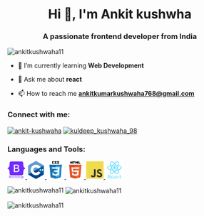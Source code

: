   <img src="https://user-images.githubusercontent.com/80781196/190216139-7697aa5a-c9a0-4bd6-80bf-3aca76a2e1c8.gif" alt="">
  <h1 align="center">Hi 👋, I'm Ankit kushwha</h1>
  <h3 align="center">A passionate frontend developer from India</h3>
  <img align="right" src="https://www.easternts.com/wp-content/uploads/2021/11/call-ets1.gif" alt="" width="450">
  
  <p align="left"> <img src="https://komarev.com/ghpvc/?username=ankitkushwaha11&label=Profile%20views&color=0e75b6&style=flat" alt="ankitkushwaha11" /> </p>
  
  - 🌱 I’m currently learning **Web Development**
  
  - 💬 Ask me about **react**
  
  - 📫 How to reach me **ankitkumarkushwaha768@gmail.com**
  
  <h3 align="left">Connect with me:</h3>
  <p align="left">
  <a href="https://linkedin.com/in/ankit-kushwaha" target="blank"><img align="center" src="https://raw.githubusercontent.com/rahuldkjain/github-profile-readme-generator/master/src/images/icons/Social/linked-in-alt.svg" alt="ankit-kushwaha" height="30" width="40" /></a>
  <a href="https://instagram.com/kuldeep_kushwaha_98" target="blank"><img align="center" src="https://raw.githubusercontent.com/rahuldkjain/github-profile-readme-generator/master/src/images/icons/Social/instagram.svg" alt="kuldeep_kushwaha_98" height="30" width="40" /></a>
  </p>
  
  <h3 align="left">Languages and Tools:</h3>
  <p align="left"> <a href="https://getbootstrap.com" target="_blank" rel="noreferrer"> <img src="https://raw.githubusercontent.com/devicons/devicon/master/icons/bootstrap/bootstrap-plain-wordmark.svg" alt="bootstrap" width="40" height="40"/> </a> <a href="https://www.w3schools.com/cpp/" target="_blank" rel="noreferrer"> <img src="https://raw.githubusercontent.com/devicons/devicon/master/icons/cplusplus/cplusplus-original.svg" alt="cplusplus" width="40" height="40"/> </a> <a href="https://www.w3schools.com/css/" target="_blank" rel="noreferrer"> <img src="https://raw.githubusercontent.com/devicons/devicon/master/icons/css3/css3-original-wordmark.svg" alt="css3" width="40" height="40"/> </a> <a href="https://www.w3.org/html/" target="_blank" rel="noreferrer"> <img src="https://raw.githubusercontent.com/devicons/devicon/master/icons/html5/html5-original-wordmark.svg" alt="html5" width="40" height="40"/> </a> <a href="https://developer.mozilla.org/en-US/docs/Web/JavaScript" target="_blank" rel="noreferrer"> <img src="https://raw.githubusercontent.com/devicons/devicon/master/icons/javascript/javascript-original.svg" alt="javascript" width="40" height="40"/> </a> <a href="https://reactjs.org/" target="_blank" rel="noreferrer"> <img src="https://raw.githubusercontent.com/devicons/devicon/master/icons/react/react-original-wordmark.svg" alt="react" width="40" height="40"/> </a> </p>
  
  <p><img align="left" src="https://github-readme-stats.vercel.app/api/top-langs?username=ankitkushwaha11&show_icons=true&locale=en&layout=compact" alt="ankitkushwaha11" /></p>
  
  <p>&nbsp;<img align="center" src="https://github-readme-stats.vercel.app/api?username=ankitkushwaha11&show_icons=true&locale=en" alt="ankitkushwaha11" /></p>
  
  <p><img align="center" src="https://github-readme-streak-stats.herokuapp.com/?user=ankitkushwaha11&" alt="ankitkushwaha11" /></p>

